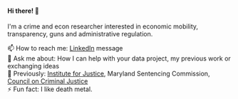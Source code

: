 #### Hi there! 👋 

I'm a crime and econ researcher interested in economic mobility, transparency, guns and administrative regulation.

📫 How to reach me: [LinkedIn](https://www.linkedin.com/in/kathy-sanchez-/) message   
💬 Ask me about: How I can help with your data project, my previous work or exchanging ideas    
💼 Previously: [Institute for Justice](https://ij.org/), Maryland Sentencing Commission, [Council on Criminal Justice](https://counciloncj.org/)    
⚡ Fun fact: I like death metal.

<!--
**kathysanchez/kathysanchez** is a ✨ _special_ ✨ repository because its `README.md` (this file) appears on your GitHub profile.

Here are some ideas to get you started:

- 🔭 I’m currently working on ...
- 🌱 I’m currently learning ...
- 👯 I’m looking to collaborate on ...
- 🤔 I’m looking for help with ...
- 💬 Ask me about ...
- 📫 How to reach me: ...
- 😄 Pronouns: ...
- ⚡ Fun fact: ...
-->
